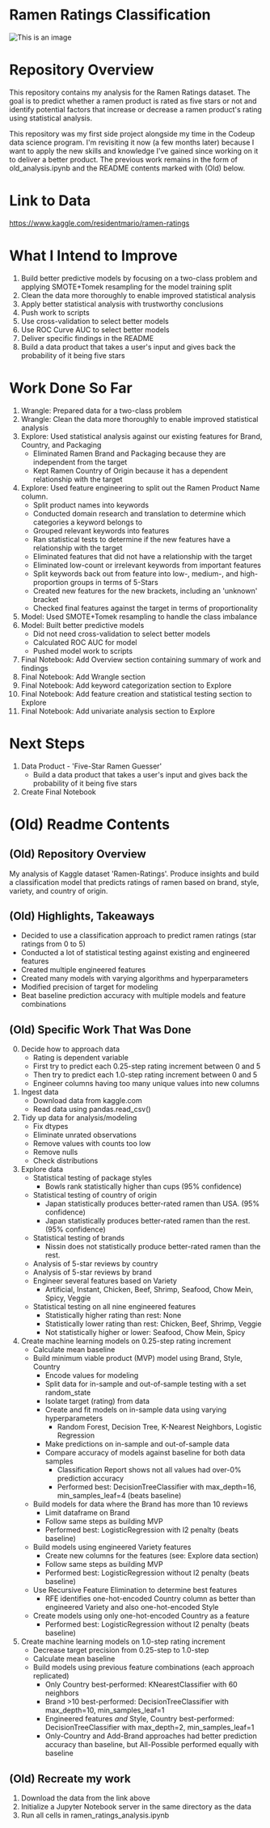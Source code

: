 # Ramen Ratings Classification

![This is an image](https://i.imgur.com/ZR4mrRB.jpeg)

# Repository Overview
This repository contains my analysis for the Ramen Ratings dataset. The goal is to predict whether a ramen product is rated as five stars or not and identify potential factors that increase or decrease a ramen product's rating using statistical analysis.

This repository was my first side project alongside my time in the Codeup data science program. I'm revisiting it now (a few months later) because I want to apply the new skills and knowledge I've gained since working on it to deliver a better product. The previous work remains in the form of old_analysis.ipynb and the README contents marked with (Old) below.

# Link to Data
https://www.kaggle.com/residentmario/ramen-ratings

# What I Intend to Improve
1. Build better predictive models by focusing on a two-class problem and applying SMOTE+Tomek resampling for the model training split
2. Clean the data more thoroughly to enable improved statistical analysis
3. Apply better statistical analysis with trustworthy conclusions
4. Push work to scripts
5. Use cross-validation to select better models
6. Use ROC Curve AUC to select better models
7. Deliver specific findings in the README
8. Build a data product that takes a user's input and gives back the probability of it being five stars

# Work Done So Far
1. Wrangle: Prepared data for a two-class problem
2. Wrangle: Clean the data more thoroughly to enable improved statistical analysis
3. Explore: Used statistical analysis against our existing features for Brand, Country, and Packaging
    * Eliminated Ramen Brand and Packaging because they are independent from the target
    * Kept Ramen Country of Origin because it has a dependent relationship with the target
4. Explore: Used feature engineering to split out the Ramen Product Name column.
    * Split product names into keywords
    * Conducted domain research and translation to determine which categories a keyword belongs to
    * Grouped relevant keywords into features
    * Ran statistical tests to determine if the new features have a relationship with the target
    * Eliminated features that did not have a relationship with the target
    * Eliminated low-count or irrelevant keywords from important features
    * Split keywords back out from feature into low-, medium-, and high-proportion groups in terms of 5-Stars
    * Created new features for the new brackets, including an 'unknown' bracket
    * Checked final features against the target in terms of proportionality
5. Model: Used SMOTE+Tomek resampling to handle the class imbalance
6. Model: Built better predictive models
    * Did not need cross-validation to select better models
    * Calculated ROC AUC for model
    * Pushed model work to scripts
7. Final Notebook: Add Overview section containing summary of work and findings
8. Final Notebook: Add Wrangle section
9. Final Notebook: Add keyword categorization section to Explore
10. Final Notebook: Add feature creation and statistical testing section to Explore
11. Final Notebook: Add univariate analysis section to Explore

# Next Steps
1. Data Product - 'Five-Star Ramen Guesser'
    * Build a data product that takes a user's input and gives back the probability of it being five stars
2. Create Final Notebook

# (Old) Readme Contents
## (Old) Repository Overview
My analysis of Kaggle dataset 'Ramen-Ratings'. Produce insights and build a classification model that predicts ratings of ramen based on brand, style, variety, and country of origin.

## (Old) Highlights, Takeaways
- Decided to use a classification approach to predict ramen ratings (star ratings from 0 to 5)
- Conducted a lot of statistical testing against existing and engineered features
- Created multiple engineered features
- Created many models with varying algorithms and hyperparameters
- Modified precision of target for modeling
- Beat baseline prediction accuracy with multiple models and feature combinations

## (Old) Specific Work That Was Done
0. Decide how to approach data
    * Rating is dependent variable
    * First try to predict each 0.25-step rating increment between 0 and 5
    * Then try to predict each 1.0-step rating increment between 0 and 5
    * Engineer columns having too many unique values into new columns
1. Ingest data
    * Download data from kaggle.com
    * Read data using pandas.read_csv()
2. Tidy up data for analysis/modeling
    * Fix dtypes
    * Eliminate unrated observations
    * Remove values with counts too low
    * Remove nulls
    * Check distributions
3. Explore data
    * Statistical testing of package styles
        * Bowls rank statistically higher than cups (95% confidence)
    * Statistical testing of country of origin
        * Japan statistically produces better-rated ramen than USA. (95% confidence)
        * Japan statistically produces better-rated ramen than the rest. (95% confidence)
    * Statistical testing of brands
        * Nissin does not statistically produce better-rated ramen than the rest.
    * Analysis of 5-star reviews by country
    * Analysis of 5-star reviews by brand
    * Engineer several features based on Variety
        * Artificial, Instant, Chicken, Beef, Shrimp, Seafood, Chow Mein, Spicy, Veggie
    * Statistical testing on all nine engineered features
        * Statistically higher rating than rest: None
        * Statistically lower rating than rest: Chicken, Beef, Shrimp, Veggie
        * Not statistically higher or lower: Seafood, Chow Mein, Spicy
4. Create machine learning models on 0.25-step rating increment
    * Calculate mean baseline
    * Build minimum viable product (MVP) model using Brand, Style, Country
        * Encode values for modeling
        * Split data for in-sample and out-of-sample testing with a set random_state
        * Isolate target (rating) from data
        * Create and fit models on in-sample data using varying hyperparameters
            * Random Forest, Decision Tree, K-Nearest Neighbors, Logistic Regression
        * Make predictions on in-sample and out-of-sample data
        * Compare accuracy of models against baseline for both data samples
            * Classification Report shows not all values had over-0% prediction accuracy
            * Performed best: DecisionTreeClassifier with max_depth=16, min_samples_leaf=4 (beats baseline)
    * Build models for data where the Brand has more than 10 reviews
        * Limit dataframe on Brand
        * Follow same steps as building MVP
        * Performed best: LogisticRegression with l2 penalty (beats baseline)
    * Build models using engineered Variety features
        * Create new columns for the features (see: Explore data section)
        * Follow same steps as building MVP
        * Performed best: LogisticRegression without l2 penalty (beats baseline)
    *  Use Recursive Feature Elimination to determine best features
        * RFE identifies one-hot-encoded Country column as better than engineered Variety and also one-hot-encoded Style
    * Create models using only one-hot-encoded Country as a feature
        * Performed best: LogisticRegression without l2 penalty (beats baseline)
5. Create machine learning models on 1.0-step rating increment
    * Decrease target precision from 0.25-step to 1.0-step
    * Calculate mean baseline
    * Build models using previous feature combinations (each approach replicated)
        * Only Country best-performed: KNearestClassifier with 60 neighbors
        * Brand >10 best-performed: DecisionTreeClassifier with max_depth=10, min_samples_leaf=1
        * Engineered features *and* Style, Country best-performed: DecisionTreeClassifier with max_depth=2, min_samples_leaf=1
        * Only-Country and Add-Brand approaches had better prediction accuracy than baseline, but All-Possible performed equally with baseline

## (Old) Recreate my work
1. Download the data from the link above
2. Initialize a Jupyter Notebook server in the same directory as the data
3. Run all cells in ramen_ratings_analysis.ipynb